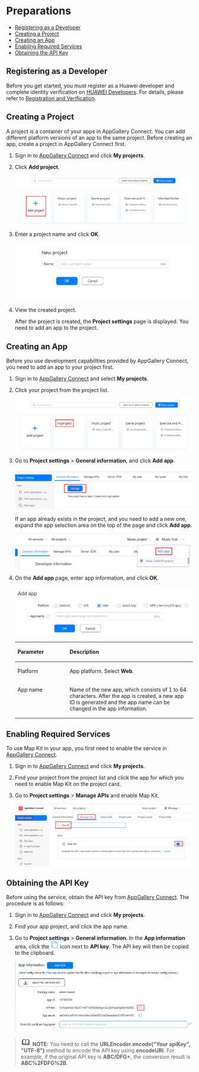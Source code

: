 # Preparations<a name="EN-US_TOPIC_0000001099163560"></a>

-   [Registering as a Developer](#section47264296)
-   [Creating a Project](#section196902382910)
-   [Creating an App](#section294363472920)
-   [Enabling Required Services](#section2119133716579)
-   [Obtaining the API Key](#section169441820428)

## Registering as a Developer<a name="section47264296"></a>

Before you get started, you must register as a Huawei developer and complete identity verification on  [HUAWEI Developers](https://developer.huawei.com/consumer/en). For details, please refer to  [Registration and Verification](https://developer.huawei.com/consumer/en/doc/start/registration-and-verification-0000001053628148).

## Creating a Project<a name="section196902382910"></a>

A project is a container of your apps in AppGallery Connect. You can add different platform versions of an app to the same project. Before creating an app, create a project in AppGallery Connect first.

1.  Sign in to  [AppGallery Connect](https://developer.huawei.com/consumer/en/service/josp/agc/index.html)  and click  **My projects**.
2.  Click  **Add project**.

    ![](figures/创建项目1.png)

3.  Enter a project name and click  **OK**.

    ![](figures/2输入项目名.png)

4.  View the created project.

    After the project is created, the  **Project settings**  page is displayed. You need to add an app to the project.


## Creating an App<a name="section294363472920"></a>

Before you use development capabilities provided by AppGallery Connect, you need to add an app to your project first.

1.  Sign in to  [AppGallery Connect](https://developer.huawei.com/consumer/en/service/josp/agc/index.html)  and select  **My projects**.
2.  Click your project from the project list.

    ![](figures/创建应用1.png)

3.  Go to  **Project settings**  \>  **General information**, and click  **Add app**.

    ![](figures/添加应用1.png)

    If an app already exists in the project, and you need to add a new one, expand the app selection area on the top of the page and click  **Add app**.

    ![](figures/添加应用2.png)

4.  On the  **Add app**  page, enter app information, and click  **OK**.

    ![](figures/添加应用3.png)

    <a name="table11312326578"></a>
    <table><thead align="left"><tr id="row9131193213579"><th class="cellrowborder" valign="top" width="29.299999999999997%" id="mcps1.1.3.1.1"><p id="p20129184514572"><a name="p20129184514572"></a><a name="p20129184514572"></a>Parameter</p>
    </th>
    <th class="cellrowborder" valign="top" width="70.7%" id="mcps1.1.3.1.2"><p id="p16129174516579"><a name="p16129174516579"></a><a name="p16129174516579"></a>Description</p>
    </th>
    </tr>
    </thead>
    <tbody><tr id="row5131153275713"><td class="cellrowborder" valign="top" width="29.299999999999997%" headers="mcps1.1.3.1.1 "><p id="p17129184535714"><a name="p17129184535714"></a><a name="p17129184535714"></a>Platform</p>
    </td>
    <td class="cellrowborder" valign="top" width="70.7%" headers="mcps1.1.3.1.2 "><p id="p1513013458578"><a name="p1513013458578"></a><a name="p1513013458578"></a>App platform. Select <span class="uicontrol" id="uicontrol29721321182517"><a name="uicontrol29721321182517"></a><a name="uicontrol29721321182517"></a><b>Web</b></span>.</p>
    </td>
    </tr>
    <tr id="row813114329579"><td class="cellrowborder" valign="top" width="29.299999999999997%" headers="mcps1.1.3.1.1 "><p id="p151301245115714"><a name="p151301245115714"></a><a name="p151301245115714"></a>App name</p>
    </td>
    <td class="cellrowborder" valign="top" width="70.7%" headers="mcps1.1.3.1.2 "><p id="p12130345105718"><a name="p12130345105718"></a><a name="p12130345105718"></a>Name of the new app, which consists of 1 to 64 characters. After the app is created, a new app ID is generated and the app name can be changed in the app information.</p>
    </td>
    </tr>
    </tbody>
    </table>


## Enabling Required Services<a name="section2119133716579"></a>

To use Map Kit in your app, you first need to enable the service in  [AppGallery Connect](https://developer.huawei.com/consumer/en/service/josp/agc/index.html).

1.  Sign in to  [AppGallery Connect](https://developer.huawei.com/consumer/en/service/josp/agc/index.html)  and click  **My projects**.
2.  Find your project from the project list and click the app for which you need to enable Map Kit on the project card.
3.  Go to  **Project settings**  \>  **Manage APIs**  and enable Map Kit.

    ![](figures/3-226.png)


## Obtaining the API Key<a name="section169441820428"></a>

Before using the service, obtain the API key from  [AppGallery Connect](https://developer.huawei.com/consumer/en/service/josp/agc/index.html). The procedure is as follows:

1.  Sign in to  [AppGallery Connect](https://developer.huawei.com/consumer/en/service/josp/agc/index.html)  and click  **My projects**.
2.  Find your app project, and click the app name.
3.  Go to  **Project settings**  \>  **General information**. In the  **App information**  area, click the  ![](figures/en-us_image_0000001098683806.png)  icon next to  **API key**. The API key will then be copied to the clipboard.

    ![](figures/快照29-(1).png)


>![](public_sys-resources/icon-note.gif) **NOTE:** 
>You need to call the  **URLEncoder.encode\("Your apiKey", "UTF-8"\)**  method to encode the API key using  **encodeURI**. For example, if the original API key is  **ABC/DFG+**, the conversion result is  **ABC%2FDFG%2B**.

